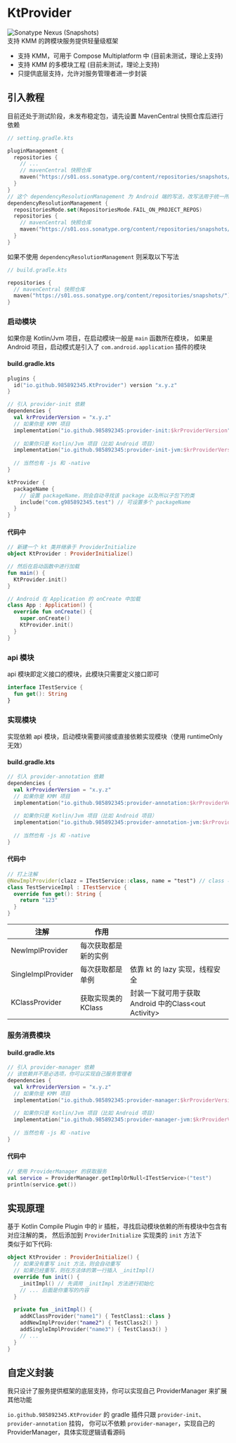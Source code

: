 # KtProvider
![Sonatype Nexus (Snapshots)](https://img.shields.io/nexus/s/io.github.985892345/provider-init?server=https://s01.oss.sonatype.org&label=KtProvider-SNAPSHOT)  
支持 KMM 的跨模块服务提供轻量级框架  
- 支持 KMM，可用于 Compose Multiplatform 中 (目前未测试，理论上支持)
- 支持 KMM 的多模块工程 (目前未测试，理论上支持)
- 只提供底层支持，允许对服务管理者进一步封装

## 引入教程
目前还处于测试阶段，未发布稳定包，请先设置 MavenCentral 快照仓库后进行依赖
```kotlin
// setting.gradle.kts

pluginManagement {
  repositories {
    // ...
    // mavenCentral 快照仓库
    maven("https://s01.oss.sonatype.org/content/repositories/snapshots/")
  }
}
// 这个 dependencyResolutionManagement 为 Android 端的写法，改写法用于统一所有模块依赖
dependencyResolutionManagement {
  repositoriesMode.set(RepositoriesMode.FAIL_ON_PROJECT_REPOS)
  repositories {
    // mavenCentral 快照仓库
    maven("https://s01.oss.sonatype.org/content/repositories/snapshots/")
  }
}
```
如果不使用 `dependencyResolutionManagement` 则采取以下写法
```kotlin
// build.gradle.kts

repositories {
  // mavenCentral 快照仓库
  maven("https://s01.oss.sonatype.org/content/repositories/snapshots/")
}
```

### 启动模块
如果你是 Kotlin/Jvm 项目，在启动模块一般是 `main` 函数所在模块，
如果是 Android 项目，启动模式是引入了 `com.android.application` 插件的模块   
#### build.gradle.kts
```kotlin
plugins {
  id("io.github.985892345.KtProvider") version "x.y.z"
}

// 引入 provider-init 依赖
dependencies {
  val krProviderVersion = "x.y.z"
  // 如果你是 KMM 项目
  implementation("io.github.985892345:provider-init:$krProviderVersion")
  
  // 如果你只是 Kotlin/Jvm 项目（比如 Android 项目）
  implementation("io.github.985892345:provider-init-jvm:$krProviderVersion")
  
  // 当然也有 -js 和 -native
}

ktProvider {
  packageName {
    // 设置 packageName，则会自动寻找该 package 以及所以子包下的类
    include("com.g985892345.test") // 可设置多个 packageName
  }
}
```
#### 代码中
```kotlin
// 新建一个 kt 类并继承于 ProviderInitialize
object KtProvider : ProviderInitialize()

// 然后在启动函数中进行加载
fun main() {
  KtProvider.init()
}

// Android 在 Application 的 onCreate 中加载
class App : Application() {
  override fun onCreate() {
    super.onCreate()
    KtProvider.init()
  }
}
```

### api 模块
api 模块即定义接口的模块，此模块只需要定义接口即可
```kotlin
interface ITestService {
  fun get(): String
}
```

### 实现模块
实现依赖 api 模块，启动模块需要间接或直接依赖实现模块（使用 runtimeOnly 无效）
#### build.gradle.kts
```kotlin
// 引入 provider-annotation 依赖
dependencies {
  val krProviderVersion = "x.y.z"
  // 如果你是 KMM 项目
  implementation("io.github.985892345:provider-annotation:$krProviderVersion")
  
  // 如果你只是 Kotlin/Jvm 项目（比如 Android 项目）
  implementation("io.github.985892345:provider-annotation-jvm:$krProviderVersion")
  
  // 当然也有 -js 和 -native
}
```
#### 代码中
```kotlin
// 打上注解
@NewImplProvider(clazz = ITestService::class, name = "test") // class 与 name 必须包含一个
class TestServiceImpl : ITestService {
  override fun get(): String {
    return "123"
  }
}
```
| 注解                 | 作用            |                                           |
|--------------------|---------------|-------------------------------------------|
| NewImplProvider    | 每次获取都是新的实例    |                                           |
| SingleImplProvider | 每次获取都是单例      | 依靠 kt 的 lazy 实现，线程安全                      |
| KClassProvider     | 获取实现类的 KClass | 封装一下就可用于获取 Android 中的Class\<out Activity> |



### 服务消费模块
#### build.gradle.kts
```kotlin
// 引入 provider-manager 依赖
// 该依赖并不是必选项，你可以实现自己服务管理者
dependencies {
  val krProviderVersion = "x.y.z"
  // 如果你是 KMM 项目
  implementation("io.github.985892345:provider-manager:$krProviderVersion")
  
  // 如果你只是 Kotlin/Jvm 项目（比如 Android 项目）
  implementation("io.github.985892345:provider-manager-jvm:$krProviderVersion")
  
  // 当然也有 -js 和 -native
}
```
#### 代码中
```kotlin
// 使用 ProviderManager 的获取服务
val service = ProviderManager.getImplOrNull<ITestService>("test")
println(service.get())
```

## 实现原理
基于 Kotlin Compile Plugin 中的 ir 插桩，寻找启动模块依赖的所有模块中包含有对应注解的类，
然后添加到 `ProviderInitialize` 实现类的 `init` 方法下  
类似于如下代码:
```kotlin
object KtProvider : ProviderInitialize() {
  // 如果没有重写 init 方法，则会自动重写
  // 如果已经重写，则在方法体的第一行插入 _initImpl()
  override fun init() {
    _initImpl() // 先调用 _initImpl 方法进行初始化
    // ... 后面是你重写的内容
  }
  
  private fun _initImpl() {
    addKClassProvider("name1") { TestClass1::class }
    addNewImplProvider("name2") { TestClass2() }
    addSingleImplProvider("name3") { TestClass3() }
    // ...
  }
}
```

## 自定义封装
我只设计了服务提供框架的底层支持，你可以实现自己 ProviderManager 来扩展其他功能  

`io.github.985892345.KtProvider` 的 gradle 插件只跟 `provider-init`、`provider-annotation` 挂钩，
你可以不依赖 `provider-manager`，实现自己的 ProviderManager，具体实现逻辑请看源码
